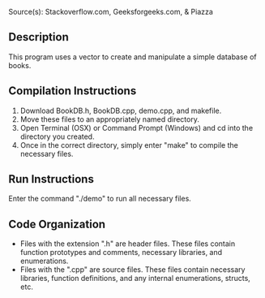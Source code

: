 Source(s): Stackoverflow.com, Geeksforgeeks.com, & Piazza

## Description

This program uses a vector to create and manipulate a simple database of books.

## Compilation Instructions

1. Download BookDB.h, BookDB.cpp, demo.cpp, and makefile.
2. Move these files to an appropriately named directory.
3. Open Terminal (OSX) or Command Prompt (Windows) and cd into the directory you created.
4. Once in the correct directory, simply enter "make" to compile the necessary files.

## Run Instructions

Enter the command "./demo" to run all necessary files.

## Code Organization

- Files with the extension ".h" are header files. These files contain function prototypes and comments, necessary libraries, and enumerations.
- Files with the ".cpp" are source files. These files contain necessary libraries, function definitions, and any internal enumerations, structs, etc.
